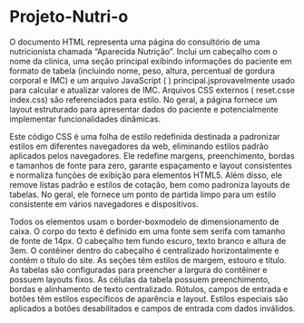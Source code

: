 ﻿# Projeto-Nutri-o

O documento HTML representa uma página do consultório de uma nutricionista chamada “Aparecida Nutrição”. Inclui um cabeçalho com o nome da clínica, uma seção principal exibindo informações do paciente em formato de tabela (incluindo nome, peso, altura, percentual de gordura corporal e IMC) e um arquivo JavaScript ( ) principal.jsprovavelmente usado para calcular e atualizar valores de IMC. Arquivos CSS externos ( reset.csse index.css) são referenciados para estilo. No geral, a página fornece um layout estruturado para apresentar dados do paciente e potencialmente implementar funcionalidades dinâmicas.

Este código CSS é uma folha de estilo redefinida destinada a padronizar estilos em diferentes navegadores da web, eliminando estilos padrão aplicados pelos navegadores. Ele redefine margens, preenchimento, bordas e tamanhos de fonte para zero, garante espaçamento e layout consistentes e normaliza funções de exibição para elementos HTML5. Além disso, ele remove listas padrão e estilos de cotação, bem como padroniza layouts de tabelas. No geral, ele fornece um ponto de partida limpo para um estilo consistente em vários navegadores e dispositivos.

Todos os elementos usam o border-boxmodelo de dimensionamento de caixa.
O corpo do texto é definido em uma fonte sem serifa com tamanho de fonte de 14px.
O cabeçalho tem fundo escuro, texto branco e altura de 3em.
O contêiner dentro do cabeçalho é centralizado horizontalmente e contém o título do site.
As seções têm estilos de margem, estouro e título.
As tabelas são configuradas para preencher a largura do contêiner e possuem layouts fixos.
As células da tabela possuem preenchimento, bordas e alinhamento de texto centralizado.
Rótulos, campos de entrada e botões têm estilos específicos de aparência e layout.
Estilos especiais são aplicados a botões desabilitados e campos de entrada com dados inválidos.
